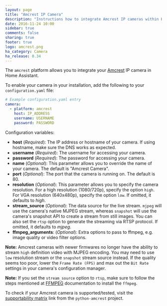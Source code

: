 ```yaml
---
layout: page
title: "Amcrest IP Camera"
description: "Instructions how to integrate Amcrest IP cameras within Home Assistant."
date: 2016-11-24 10:00
sidebar: true
comments: false
sharing: true
footer: true
logo: amcrest.png
ha_category: Camera
ha_release: 0.34
---
```


The `amcrest` platform allows you to integrate your [Amcrest](https://amcrest.com/) IP camera in Home Assistant.

To enable your camera in your installation, add the following to your `configuration.yaml` file:

```yaml
# Example configuration.yaml entry
camera:
  - platform: amcrest
    host: IP_ADDRESS
    username: USERNAME
    password: PASSWORD
```

Configuration variables:

- **host** (*Required*): The IP address or hostname of your camera. If using hostname, make sure the DNS works as expected.
- **username** (*Required*): The username for accessing your camera.
- **password** (*Required*): The password for accessing your camera.
- **name** (*Optional*): This parameter allows you to override the name of your camera. The default is "Amcrest Camera".
- **port** (*Optional*): The port that the camera is running on. The default is 80.
- **resolution** (*Optional*): This parameter allows you to specify the camera resolution. For a high resolution (1080/720p), specify the option `high`. For VGA resolution (640x480p), specify the option `low`. If omitted, it defaults to *high*.
- **stream_source** (*Optional*): The data source for the live stream. `mjpeg` will use the camera's native MJPEG stream, whereas `snapshot` will use the camera's snapshot API to create a stream from still images. You can also set the `rtsp` option to generate the streaming via RTSP protocol. If omitted, it defaults to *mjpeg*.
- **ffmpeg_arguments**: (*Optional*): Extra options to pass to ffmpeg, e.g. image quality or video filter options.

**Note:** Amcrest cameras with newer firmwares no longer have the ability to stream `high` definition video with MJPEG encoding. You may need to use `low` resolution stream or the `snapshot` stream source instead.  If the quality seems too poor, lower the `Frame Rate (FPS)` and max out the `Bit Rate` settings in your camera's configuration manager.

**Note:** If you set the `stream_source` option to `rtsp`, make sure to follow the steps mentioned at
[FFMPEG](https://home-assistant.io/components/ffmpeg/) documentation to install the `ffmpeg`.

To check if your Amcrest camera is supported/tested, visit the [supportability matrix](https://github.com/tchellomello/python-amcrest#supportability-matrix) link from the `python-amcrest` project.
